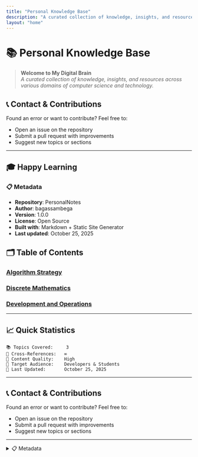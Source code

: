 ```yaml
---
title: "Personal Knowledge Base"
description: "A curated collection of knowledge, insights, and resources across various domains of computer science and technology"
layout: "home"
---
```


# 📚 Personal Knowledge Base

> **Welcome to My Digital Brain**  
> _A curated collection of knowledge, insights, and resources across various domains of computer science and technology._

## 📞 Contact & Contributions

Found an error or want to contribute? Feel free to:

- Open an issue on the repository
- Submit a pull request with improvements
- Suggest new topics or sections

---

## 🎓 Happy Learning

### 📋 Metadata

- **Repository**: PersonalNotes
- **Author**: bagassambega
- **Version**: 1.0.0
- **License**: Open Source
- **Built with**: Markdown + Static Site Generator
- **Last updated**: October 25, 2025

## 🗂️ Table of Contents

### [Algorithm Strategy](Algorithm%20Strategy.md)

### [Discrete Mathematics](Discrete%20Mathematics.md)

### [Development and Operations](Development%20and%20Operations.md)

---

## 📈 Quick Statistics

```
📚 Topics Covered:     3
🔗 Cross-References:   ∞
📝 Content Quality:    High
🎯 Target Audience:    Developers & Students
📅 Last Updated:       October 25, 2025
```

---

## 📞 Contact & Contributions

Found an error or want to contribute? Feel free to:

- Open an issue on the repository
- Submit a pull request with improvements
- Suggest new topics or sections

---

<details>
<summary>📋 Metadata</summary>

- **Repository**: PersonalNotes
- **Author**: bagassambega
- **Version**: 1.0.0
- **License**: Open Source
- **Built with**: Markdown + Static Site Generator
- **Last updated**: October 25, 2025

</details>
